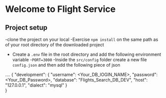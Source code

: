 # Welcome to Flight Service

## Project setup
  -clone the project on your local
  -Exercise `npm install` on the same path as of your root directory of the downloaded project
  - Create a `.env` file in the root directory and add the following environment variable
       -`PORT=3000`
  -Inside the `src/config` folder create a new file `config.json` and then add the following piece of json

  ....
  {
  "development": {
    "username": <Your_DB_lOGIN_NAME>,
    "password": <Your_DB_Password>,
    "database": "Flights_Search_DB_DEV",
    "host": "127.0.0.1",
    "dialect": "mysql"
  }  
}
